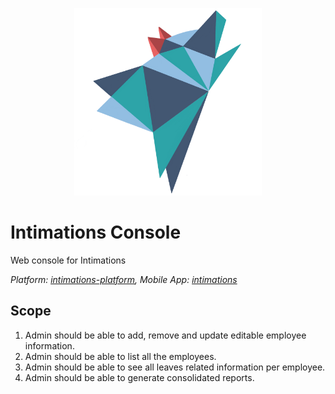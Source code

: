 <p align="center">
  <img width="300" height="300" src="https://github.com/codingkapoor/intimations-console/blob/master/logo.png">
</p>

# Intimations Console
Web console for Intimations

*Platform: [intimations-platform](https://github.com/codingkapoor/intimations-platform), Mobile App: [intimations](https://github.com/codingkapoor/intimations)*

## Scope
1. Admin should be able to add, remove and update editable employee information.
2. Admin should be able to list all the employees.
3. Admin should be able to see all leaves related information per employee.
4. Admin should be able to generate consolidated reports.
